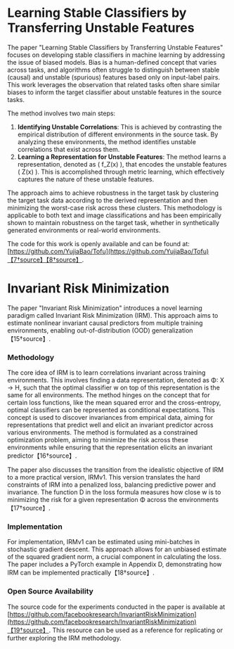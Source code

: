 # Learning Stable Classifiers by Transferring Unstable Features

The paper "Learning Stable Classifiers by Transferring Unstable Features" focuses on developing stable classifiers in machine learning by addressing the issue of biased models. Bias is a human-defined concept that varies across tasks, and algorithms often struggle to distinguish between stable (causal) and unstable (spurious) features based only on input-label pairs. This work leverages the observation that related tasks often share similar biases to inform the target classifier about unstable features in the source tasks.

The method involves two main steps:
1. **Identifying Unstable Correlations**: This is achieved by contrasting the empirical distribution of different environments in the source task. By analyzing these environments, the method identifies unstable correlations that exist across them.
2. **Learning a Representation for Unstable Features**: The method learns a representation, denoted as \( f_Z(x) \), that encodes the unstable features \( Z(x) \). This is accomplished through metric learning, which effectively captures the nature of these unstable features.

The approach aims to achieve robustness in the target task by clustering the target task data according to the derived representation and then minimizing the worst-case risk across these clusters. This methodology is applicable to both text and image classifications and has been empirically shown to maintain robustness on the target task, whether in synthetically generated environments or real-world environments.

The code for this work is openly available and can be found at: 
[https://github.com/YujiaBao/Tofu](https://github.com/YujiaBao/Tofu)【7†source】【8†source】.

# Invariant Risk Minimization

The paper "Invariant Risk Minimization" introduces a novel learning paradigm called Invariant Risk Minimization (IRM). This approach aims to estimate nonlinear invariant causal predictors from multiple training environments, enabling out-of-distribution (OOD) generalization【15†source】.

### Methodology
The core idea of IRM is to learn correlations invariant across training environments. This involves finding a data representation, denoted as Φ: X → H, such that the optimal classifier w on top of this representation is the same for all environments. The method hinges on the concept that for certain loss functions, like the mean squared error and the cross-entropy, optimal classifiers can be represented as conditional expectations. This concept is used to discover invariances from empirical data, aiming for representations that predict well and elicit an invariant predictor across various environments. The method is formulated as a constrained optimization problem, aiming to minimize the risk across these environments while ensuring that the representation elicits an invariant predictor【16†source】.

The paper also discusses the transition from the idealistic objective of IRM to a more practical version, IRMv1. This version translates the hard constraints of IRM into a penalized loss, balancing predictive power and invariance. The function D in the loss formula measures how close w is to minimizing the risk for a given representation Φ across the environments【17†source】.

### Implementation
For implementation, IRMv1 can be estimated using mini-batches in stochastic gradient descent. This approach allows for an unbiased estimate of the squared gradient norm, a crucial component in calculating the loss. The paper includes a PyTorch example in Appendix D, demonstrating how IRM can be implemented practically【18†source】.

### Open Source Availability
The source code for the experiments conducted in the paper is available at [https://github.com/facebookresearch/InvariantRiskMinimization](https://github.com/facebookresearch/InvariantRiskMinimization)【19†source】. This resource can be used as a reference for replicating or further exploring the IRM methodology.